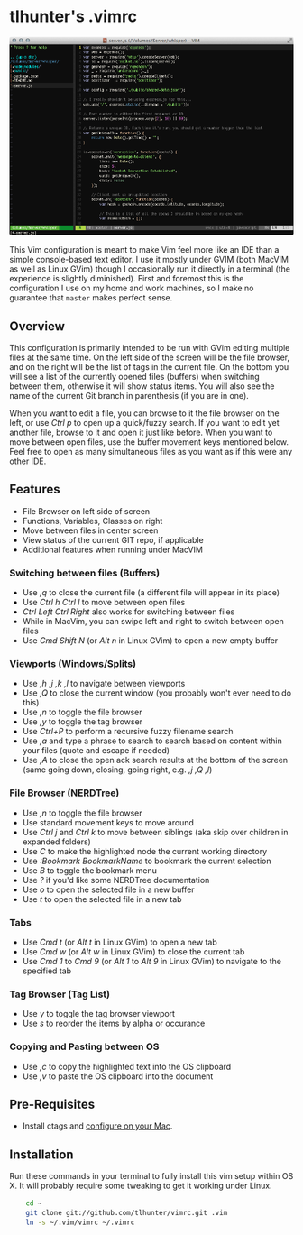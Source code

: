 # tlhunter's .vimrc

![Screenshot](./screenshot.png "Screenshot of this .vimrc in action")

This Vim configuration is meant to make Vim feel more like an IDE than a simple console-based text editor. I use it mostly under GVIM (both MacVIM as well as Linux GVim) though I occasionally run it directly in a terminal (the experience is slightly diminished). First and foremost this is the configuration I use on my home and work machines, so I make no guarantee that `master` makes perfect sense.

## Overview

This configuration is primarily intended to be run with GVim editing multiple files at the same time. On the left side of the screen will be the file browser, and on the right will be the list of tags in the current file. On the bottom you will see a list of the currently opened files (buffers) when switching between them, otherwise it will show status items. You will also see the name of the current Git branch in parenthesis (if you are in one).

When you want to edit a file, you can browse to it the file browser on the left, or use _Ctrl p_ to open up a quick/fuzzy search. If you want to edit yet another file, browse to it and open it just like before. When you want to move between open files, use the buffer movement keys mentioned below. Feel free to open as many simultaneous files as you want as if this were any other IDE.

## Features

* File Browser on left side of screen
* Functions, Variables, Classes on right
* Move between files in center screen
* View status of the current GIT repo, if applicable
* Additional features when running under MacVIM

### Switching between files (Buffers)

* Use _,q_ to close the current file (a different file will appear in its place)
* Use _Ctrl h Ctrl l_ to move between open files
 * _Ctrl Left Ctrl Right_ also works for switching between files
 * While in MacVim, you can swipe left and right to switch between open files
* Use _Cmd Shift N_ (or _Alt n_ in Linux GVim) to open a new empty buffer

### Viewports (Windows/Splits)

* Use _,h ,j ,k ,l_ to navigate between viewports
* Use _,Q_ to close the current window (you probably won't ever need to do this)
* Use _,n_ to toggle the file browser
* Use _,y_ to toggle the tag browser
* Use _Ctrl+P_ to perform a recursive fuzzy filename search
* Use _,a_ and type a phrase to search to search based on content within your files (quote and escape if needed)
* Use _,A_ to close the open ack search results at the bottom of the screen (same going down, closing, going right, e.g. _,j ,Q ,l_)

### File Browser (NERDTree)

* Use _,n_ to toggle the file browser
* Use standard movement keys to move around
* Use _Ctrl j_ and _Ctrl k_ to move between siblings (aka skip over children in expanded folders)
* Use _C_ to make the highlighted node the current working directory
* Use _:Bookmark BookmarkName_ to bookmark the current selection
* Use _B_ to toggle the bookmark menu
* Use _?_ if you'd like some NERDTree documentation
* Use _o_ to open the selected file in a new buffer
* Use _t_ to open the selected file in a new tab

### Tabs

* Use _Cmd t_ (or _Alt t_ in Linux GVim) to open a new tab
* Use _Cmd w_ (or _Alt w_ in Linux GVim) to close the current tab
* Use _Cmd 1_ to _Cmd 9_ (or _Alt 1_ to _Alt 9_ in Linux GVim) to navigate to the specified tab

### Tag Browser (Tag List)

* Use _y_ to toggle the tag browser viewport
* Use _s_ to reorder the items by alpha or occurance

### Copying and Pasting between OS

* Use _,c_ to copy the highlighted text into the OS clipboard
* Use _,v_ to paste the OS clipboard into the document

## Pre-Requisites

* Install ctags and [configure on your Mac](http://thomashunter.name/blog/installing-vim-taglist-with-macvim-in-os-x/).

## Installation

Run these commands in your terminal to fully install this vim setup within OS X. It will probably require some tweaking to get it working under Linux.

```bash
    cd ~
    git clone git://github.com/tlhunter/vimrc.git .vim
    ln -s ~/.vim/vimrc ~/.vimrc
```
